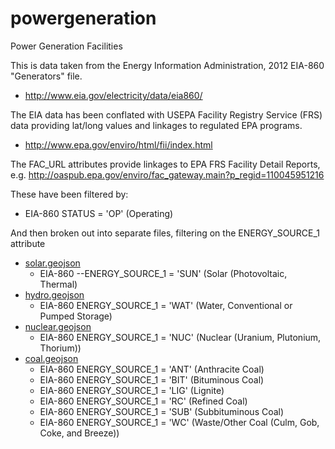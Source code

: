 powergeneration
===============

Power Generation Facilities

This is data taken from the Energy Information Administration, 2012 EIA-860  "Generators" file.

- http://www.eia.gov/electricity/data/eia860/

The EIA data has been conflated with USEPA Facility Registry Service (FRS) data providing lat/long values and linkages to regulated EPA programs.

- http://www.epa.gov/enviro/html/fii/index.html

The FAC_URL attributes provide linkages to EPA FRS Facility Detail Reports, e.g. http://oaspub.epa.gov/enviro/fac_gateway.main?p_regid=110045951216

These have been filtered by: 
- EIA-860 STATUS = 'OP' (Operating)

And then broken out into separate files, filtering on the ENERGY_SOURCE_1 attribute
- [solar.geojson](https://github.com/DruidSmith/powergeneration/blob/master/solar.geojson) 
    - EIA-860 --ENERGY_SOURCE_1 = 'SUN' (Solar (Photovoltaic, Thermal)
- [hydro.geojson](https://github.com/DruidSmith/powergeneration/blob/master/hydro.geojson) 
    - EIA-860 ENERGY_SOURCE_1 = 'WAT' (Water, Conventional or Pumped Storage)
- [nuclear.geojson](https://github.com/DruidSmith/powergeneration/blob/master/nuclear.geojson) 
    - EIA-860 ENERGY_SOURCE_1 = 'NUC' (Nuclear (Uranium, Plutonium, Thorium))
- [coal.geojson](https://github.com/DruidSmith/powergeneration/blob/master/coal.geojson)
    - EIA-860 ENERGY_SOURCE_1 = 'ANT' (Anthracite Coal)
    - EIA-860 ENERGY_SOURCE_1 = 'BIT' (Bituminous Coal)
    - EIA-860 ENERGY_SOURCE_1 = 'LIG' (Lignite)
    - EIA-860 ENERGY_SOURCE_1 = 'RC' (Refined Coal)
    - EIA-860 ENERGY_SOURCE_1 = 'SUB' (Subbituminous Coal)
    - EIA-860 ENERGY_SOURCE_1 = 'WC' (Waste/Other Coal (Culm, Gob, Coke, and Breeze))
